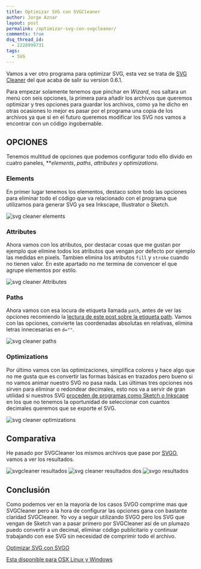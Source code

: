 ```yaml
---
title: Optimizar SVG con SVGCleaner
author: Jorge Aznar
layout: post
permalink: /optimizar-svg-con-svgcleaner/
comments: true
dsq_thread_id:
  - 2228999731
tags:
  - SVG
---
```

Vamos a ver otro programa para optimizar SVG, esta vez se trata de <a href="https://github.com/RazrFalcon/SVGCleaner" target="_blank">SVG Cleaner</a> del que acaba de salir su version 0.6.1.

<!--more-->

Para empezar solamente tenemos que pinchar en *Wizard*, nos saltara un menú con seis opciones, la primera para añadir los archivos que queremos optimizar y tres opciones para guardar los archivos, como ya he dicho en otras ocasiones lo mejor es pasar por el programa una copia de los archivos ya que si en el futuro queremos modificar los SVG nos vamos a encontrar con un código ingobernable.

## OPCIONES

Tenemos multitud de opciones que podemos configurar todo ello divido en cuatro paneles, ***elements*, *paths*, *attributes *y *optimizations***.

### Elements

En primer lugar tenemos los elementos, destaco sobre todo las opciones para eliminar todo el código que va relacionado con el programa que utilizamos para generar SVG ya sea Inkscape, Illustrator o Sketch.

![svg cleaner elements][1]

### Attributes

Ahora vamos con los atributos, por destacar cosas que me gustan por ejemplo que elimine todos los atributos que vengan por defecto por ejemplo las medidas en pixels. Tambien elimina los atributos `fill` y `stroke` cuando no tienen valor. En este apartado no me termina de convencer el que agrupe elementos por estilo.

![svg cleaner Attributes][2]

### Paths

Ahora vamos con esa locura de etiqueta llamada `path`, antes de ver las opciones recomiendo la <a href="http://jorgeatgu.com/blog/elemento-path-svg/" target="_blank">lectura de este post sobre la etiqueta path</a>. Vamos con las opciones, convierte las coordenadas absolutas en relativas, elimina letras innecesarias en `d=""`.

![svg cleaner paths][3]

### Optimizations

Por último vamos con las optimizaciones, simplifica colores y hace algo que no me gusta que es convertir las formas básicas en trazados pero bueno si no vamos animar nuestro SVG no pasa nada. Las últimas tres opciones nos sirven para eliminar o redondear decimales, esto nos va a servir de gran utilidad si nuestros SVG <a href="http://jorgeatgu.com/blog/exportando-svg-desde-illustrator-inkscape-y-sketch/" target="_blank">proceden de programas como Sketch o Inkscape</a> en los que no tenemos la oportunidad de seleccionar con cuantos decimales queremos que se exporte el SVG.

![svg cleaner optimizations][4]

## Comparativa

He pasado por SVGCleaner los mismos archivos que pase por <a href="http://jorgeatgu.com/blog/optimizar-svg-con-svgo/" target="_blank">SVGO</a>, vamos a ver los resultados.

![svgcleaner resultados][5]
![svg cleaner resultados dos][6]
![svgo resultados][7]

## Conclusión

Como podemos ver en la mayoría de los casos SVGO comprime mas que SVGCleaner pero a la hora de configurar las opciones gana con bastante claridad SVGCleaner. Yo voy a seguir utilizando SVGO pero los SVG que vengan de Sketch van a pasar primero por SVGCleaner así de un plumazo puedo convertir a un decimal, eliminar código publicitario y continuar trabajando con ese SVG sin necesidad de comprimir todo el archivo.

<a href="http://jorgeatgu.com/blog/optimizar-svg-con-svgo/" target="_blank">Optimizar SVG con SVGO</a>

<a href="http://qt-apps.org/content/show.php/SVG+Cleaner?content=147974" target="_blank">Esta disponible para OSX Linux y Windows<br /> </a>

 [1]: http://jorgeatgu.com/blog/img/2014/02/svg-cleaner-elements.png
 [2]: http://jorgeatgu.com/blog/img/2014/02/svg-cleaner-atributtes.png
 [3]: http://jorgeatgu.com/blog/img/2014/02/svg-cleaner-paths.png
 [4]: http://jorgeatgu.com/blog/img/2014/02/svg-cleaner-optimizations.png
 [5]: http://jorgeatgu.com/blog/img/2014/02/svg-optimizados.png
 [6]: http://jorgeatgu.com/blog/img/2014/02/svg-optimizados2.png
 [7]: http://jorgeatgu.com/blog/img/2014/01/optimizados-800x693.png